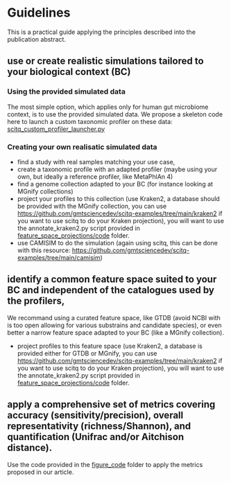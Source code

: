# Guidelines

This is a practical guide applying the principles described into the publication abstract.

## use or create realistic simulations tailored to your biological context (BC)

### Using the provided simulated data

The most simple option, which applies only for human gut microbiome context, is to use the provided simulated data. We propose a skeleton code here to launch a custom taxonomic profiler on these data: [scitq_custom_profiler_launcher.py](./scitq_custom_profiler_launcher.py)

### Creating your own realisatic simulated data

- find a study with real samples matching your use case,
- create a taxonomic profile with an adapted profiler (maybe using your own, but ideally a reference profiler, like MetaPhlAn 4)
- find a genome collection adapted to your BC (for instance looking at MGnify collections)
- project your profiles to this collection (use Kraken2, a database should be provided with the MGnify collection, you can use https://github.com/gmtsciencedev/scitq-examples/tree/main/kraken2 if you want to use scitq to do your Kraken projection), you will want to use the annotate_kraken2.py script provided in [feature_space_projections/code](../feature_space_projections/code/) folder.
- use CAMISIM to do the simulation (again using scitq, this can be done with this resource: https://github.com/gmtsciencedev/scitq-examples/tree/main/camisim)

## identify a common feature space suited to your BC and independent of the catalogues used by the profilers, 

We recommand using a curated feature space, like GTDB (avoid NCBI with is too open allowing for various substrains and candidate species), or even better a narrow feature space adapted to your BC (like a MGnify collection).

- project profiles to this feature space (use Kraken2, a database is provided either for GTDB or MGnify, you can use https://github.com/gmtsciencedev/scitq-examples/tree/main/kraken2 if you want to use scitq to do your Kraken projection), you will want to use the annotate_kraken2.py script provided in [feature_space_projections/code](../feature_space_projections/code/) folder.

## apply a comprehensive set of metrics covering accuracy (sensitivity/precision), overall representativity (richness/Shannon), and quantification (Unifrac and/or Aitchison distance).

Use the code provided in the [figure_code](../figure_code/) folder to apply the metrics proposed in our article.